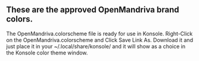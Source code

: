 ## These are the approved OpenMandriva brand colors.

The OpenMandriva.colorscheme file is ready for use in Konsole. Right-Click on the OpenMandriva.colorscheme and Click Save Link As. Download it and just place it in your ~/.local/share/konsole/ and it will show as a choice in the Konsole color theme window.
